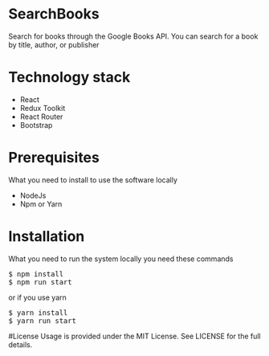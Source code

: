 # SearchBooks
Search for books through the Google Books API. You can search for a book by title, author, or publisher

# Technology stack
<ul>
<li>React</li>
<li>Redux Toolkit</li>
<li>React Router</li>
<li>Bootstrap</li>
</ul>

# Prerequisites
What you need to install to use the software locally
<ul>
  <li>NodeJs</li>
  <li>Npm or Yarn</li>
</ul>

# Installation
What you need to run the system locally you need these commands
<pre>
$ npm install
$ npm run start
</pre>
or if you use yarn
<pre>
$ yarn install
$ yarn run start
</pre>

#License
Usage is provided under the MIT License. See LICENSE for the full details.
